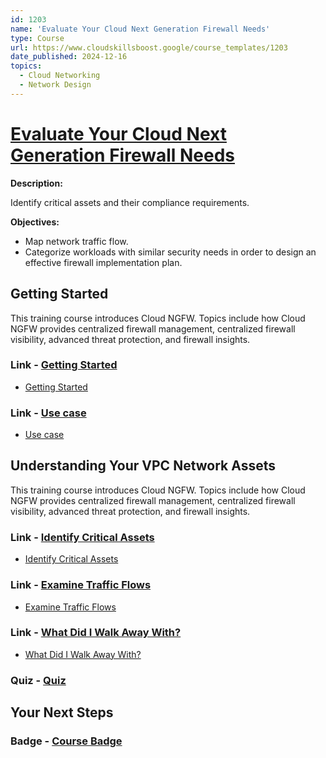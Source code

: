 ```yaml
---
id: 1203
name: 'Evaluate Your Cloud Next Generation Firewall Needs'
type: Course
url: https://www.cloudskillsboost.google/course_templates/1203
date_published: 2024-12-16
topics:
  - Cloud Networking
  - Network Design
---
```


# [Evaluate Your Cloud Next Generation Firewall Needs](https://www.cloudskillsboost.google/course_templates/1203)

**Description:**

Identify critical assets and their compliance requirements.

**Objectives:**

* Map network traffic flow.
* Categorize workloads with similar security needs in order to design an effective firewall implementation plan.

## Getting Started

This training course introduces Cloud NGFW. Topics include how Cloud NGFW provides centralized firewall management, centralized firewall visibility, advanced threat protection, and firewall insights.

### Link - [Getting Started](https://www.cloudskillsboost.google/course_templates/1203/documents/517382)

* [Getting Started](https://storage.googleapis.com/cloud-training/T-NGFW02-I/index.html#/lessons/xyz2G09k5pBl9fnrVsY34rirbwYeg7ln)

### Link - [Use case](https://www.cloudskillsboost.google/course_templates/1203/documents/517383)

* [Use case](https://storage.googleapis.com/cloud-training/T-NGFW02-I/index.html#/lessons/nCaCrfbRTQydlKyUNRiVVTB6kYdNQigo)

## Understanding Your VPC Network Assets

This training course introduces Cloud NGFW. Topics include how Cloud NGFW provides centralized firewall management, centralized firewall visibility, advanced threat protection, and firewall insights.

### Link - [Identify Critical Assets](https://www.cloudskillsboost.google/course_templates/1203/documents/517384)

* [Identify Critical Assets](https://storage.googleapis.com/cloud-training/T-NGFW02-I/index.html#/lessons/NEQWoAIwxEn2bfbMp3ujHGiW3y7zXFPY)

### Link - [Examine Traffic Flows](https://www.cloudskillsboost.google/course_templates/1203/documents/517385)

* [Examine Traffic Flows](https://storage.googleapis.com/cloud-training/T-NGFW02-I/index.html#/lessons/oipIS3M6aFsRXn2qlU9Ubx24eu-NaF0P)

### Link - [What Did I Walk Away With?](https://www.cloudskillsboost.google/course_templates/1203/documents/517386)

* [What Did I Walk Away With?](https://storage.googleapis.com/cloud-training/T-NGFW02-I/index.html#/lessons/2rbf-NxzknxbxiOLlzx82TLqJ4MTc-r9)

### Quiz - [Quiz](https://www.cloudskillsboost.google/course_templates/1203/quizzes/517387)

## Your Next Steps

### Badge - [Course Badge](https://www.cloudskillsboost.google)
